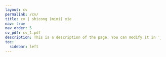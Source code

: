 ```yaml
---
layout: cv
permalink: /cv/
title: cv | shicong (mimi) xie
nav: true
nav_order: 5
cv_pdf: cv_1.pdf
description: This is a description of the page. You can modify it in '_pages/cv.md'. You can also change or remove the top pdf download button.
toc:
  sidebar: left
---
```

